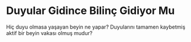 # Duyular Gidince Bilinç Gidiyor Mu

Hiç duyu olmasa yaşayan beyin ne yapar?
Duyularını tamamen kaybetmiş aktif bir beyin vakası olmuş mudur?
